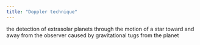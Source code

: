 ```yaml
---
title: "Doppler technique"
---
```

the detection of extrasolar planets through the motion of a star toward and away from the observer caused by gravitational tugs from the planet

